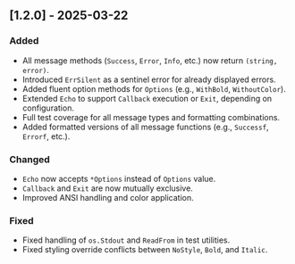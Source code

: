 ## [1.2.0] - 2025-03-22

### Added

- All message methods (`Success`, `Error`, `Info`, etc.) now return `(string, error)`.
- Introduced `ErrSilent` as a sentinel error for already displayed errors.
- Added fluent option methods for `Options` (e.g., `WithBold`, `WithoutColor`).
- Extended `Echo` to support `Callback` execution or `Exit`, depending on configuration.
- Full test coverage for all message types and formatting combinations.
- Added formatted versions of all message functions (e.g., `Successf`, `Errorf`, etc.).

### Changed

- `Echo` now accepts `*Options` instead of `Options` value.
- `Callback` and `Exit` are now mutually exclusive.
- Improved ANSI handling and color application.

### Fixed

- Fixed handling of `os.Stdout` and `ReadFrom` in test utilities.
- Fixed styling override conflicts between `NoStyle`, `Bold`, and `Italic`.